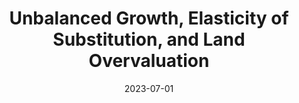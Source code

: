 ---
title: "Unbalanced Growth, Elasticity of Substitution, and Land Overvaluation"
collection: publications
link: https://arxiv.org/abs/2307.00349
date: 2023-07-01
coauthor: "Tomohiro Hirano"
slides: https://alexisakira.github.io/files/slides/slides_unbalanced.pdf
---